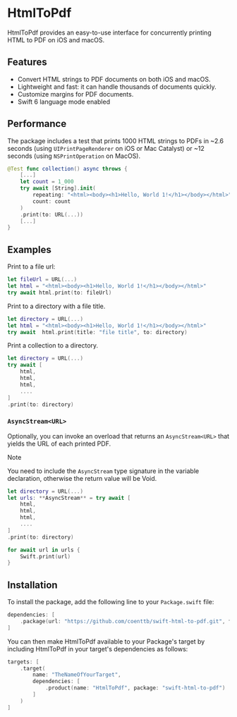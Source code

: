 # HtmlToPdf

HtmlToPdf provides an easy-to-use interface for concurrently printing HTML to PDF on iOS and macOS.

## Features

- Convert HTML strings to PDF documents on both iOS and macOS.
- Lightweight and fast: it can handle thousands of documents quickly.
- Customize margins for PDF documents.
- Swift 6 language mode enabled

## Performance

The package includes a test that prints 1000 HTML strings to PDFs in ~2.6 seconds (using ``UIPrintPageRenderer`` on iOS or Mac Catalyst) or ~12 seconds (using ``NSPrintOperation`` on MacOS).

```swift
@Test func collection() async throws {
    [...]
    let count = 1_000
    try await [String].init(
        repeating: "<html><body><h1>Hello, World 1!</h1></body></html>",
        count: count
    )
    .print(to: URL(...))
    [...]
}
```

## Examples

Print to a file url:
```swift
let fileUrl = URL(...)
let html = "<html><body><h1>Hello, World 1!</h1></body></html>"
try await html.print(to: fileUrl)
```
Print to a directory with a file title.
```swift
let directory = URL(...)
let html = "<html><body><h1>Hello, World 1!</h1></body></html>"
try await  html.print(title: "file title", to: directory)
```

Print a collection to a directory.
```swift
let directory = URL(...)
try await [
    html,
    html,
    html,
    ....
]
.print(to: directory)
```

### ``AsyncStream<URL>``

Optionally, you can invoke an overload that returns an ``AsyncStream<URL>`` that yields the URL of each printed PDF.
> [!NOTE] 
> You need to include the ``AsyncStream`` type signature in the variable declaration, otherwise the return value will be Void.

```swift
let directory = URL(...)
let urls: **AsyncStream** = try await [
    html,
    html,
    html,
    ....
]
.print(to: directory)

for await url in urls {
    Swift.print(url)
}
```

## Installation

To install the package, add the following line to your `Package.swift` file:

```swift
dependencies: [
    .package(url: "https://github.com/coenttb/swift-html-to-pdf.git", from: "0.1.0")
]
```

You can then make HtmlToPdf available to your Package's target by including HtmlToPdf in your target's dependencies as follows:
```swift
targets: [
    .target(
        name: "TheNameOfYourTarget",
        dependencies: [
            .product(name: "HtmlToPdf", package: "swift-html-to-pdf")
        ]
    )
]
```
